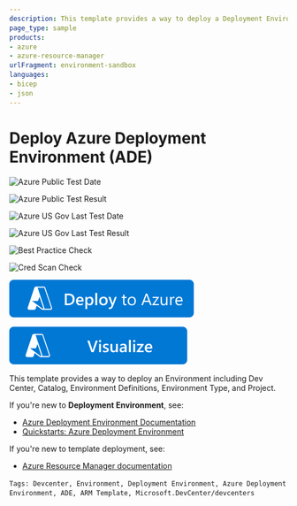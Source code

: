 ```yaml
---
description: This template provides a way to deploy a Deployment Environment resource.
page_type: sample
products:
- azure
- azure-resource-manager
urlFragment: environment-sandbox
languages:
- bicep
- json
---
```

# Deploy Azure Deployment Environment (ADE)

![Azure Public Test Date](https://azurequickstartsservice.blob.core.windows.net/badges/quickstarts/microsoft.devcenter/environment-sandbox/PublicLastTestDate.svg)

![Azure Public Test Result](https://azurequickstartsservice.blob.core.windows.net/badges/quickstarts/microsoft.devcenter/environment-sandbox/PublicDeployment.svg)

![Azure US Gov Last Test Date](https://azurequickstartsservice.blob.core.windows.net/badges/quickstarts/microsoft.devcenter/environment-sandbox/FairfaxLastTestDate.svg)

![Azure US Gov Last Test Result](https://azurequickstartsservice.blob.core.windows.net/badges/quickstarts/microsoft.devcenter/environment-sandbox/FairfaxDeployment.svg)

![Best Practice Check](https://azurequickstartsservice.blob.core.windows.net/badges/quickstarts/microsoft.devcenter/environment-sandbox/BestPracticeResult.svg)

![Cred Scan Check](https://azurequickstartsservice.blob.core.windows.net/badges/quickstarts/microsoft.devcenter/environment-sandbox/CredScanResult.svg)

[![Deploy To Azure](https://raw.githubusercontent.com/Azure/azure-quickstart-templates/master/1-CONTRIBUTION-GUIDE/images/deploytoazure.svg?sanitize=true)](https://portal.azure.com/#create/Microsoft.Template/uri/https%3A%2F%2Fraw.githubusercontent.com%2FAzure%2Fazure-quickstart-templates%2Fmaster%2Fquickstarts%2Fmicrosoft.devcenter%2Fenvironment-sandbox%2Fazuredeploy.json)

[![Visualize](https://raw.githubusercontent.com/Azure/azure-quickstart-templates/master/1-CONTRIBUTION-GUIDE/images/visualizebutton.svg?sanitize=true)](http://armviz.io/#/?load=https%3A%2F%2Fraw.githubusercontent.com%2FAzure%2Fazure-quickstart-templates%2Fmaster%2Fquickstarts%2Fmicrosoft.devcenter%2Fenvironment-sandbox%2Fazuredeploy.json)

This template provides a way to deploy an Environment including Dev Center, Catalog, Environment Definitions, Environment Type, and Project.

If you're new to **Deployment Environment**, see:

- [Azure Deployment Environment Documentation](https://learn.microsoft.com/en-us/azure/deployment-environments/overview-what-is-azure-deployment-environments)
- [Quickstarts: Azure Deployment Environment](https://learn.microsoft.com/en-us/azure/deployment-environments/quickstart-create-access-environments)

If you're new to template deployment, see:

- [Azure Resource Manager documentation](https://docs.microsoft.com/azure/azure-resource-manager/)

`Tags: Devcenter, Environment, Deployment Environment, Azure Deployment Environment, ADE, ARM Template, Microsoft.DevCenter/devcenters`
